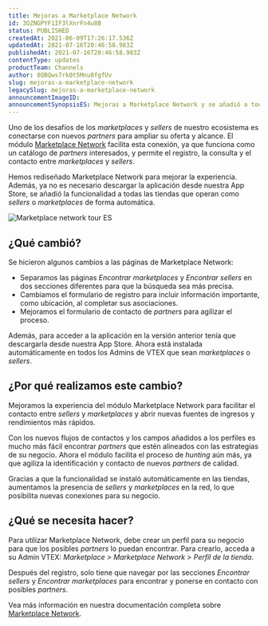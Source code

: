 ```yaml
---
title: Mejoras a Marketplace Network
id: 3OZNGPYF1IF3lXnrFn4u8B
status: PUBLISHED
createdAt: 2021-06-09T17:26:17.536Z
updatedAt: 2021-07-16T20:46:58.983Z
publishedAt: 2021-07-16T20:46:58.983Z
contentType: updates
productTeam: Channels
author: 0QBQws7rk0t5Mnu8fgfUv
slug: mejoras-a-marketplace-network
legacySlug: mejoras-a-marketplace-network
announcementImageID: 
announcementSynopsisES: Mejoras a Marketplace Network y se añadió a todas las tiendas que operan como sellers o marketplaces.
---
```


Uno de los desafíos de los *marketplaces* y *sellers* de nuestro ecosistema es conectarse con nuevos *partners* para ampliar su oferta y alcance. El módulo [Marketplace Network](https://help.vtex.com/es/tutorial/encontre-marketplaces-e-sellers-no-ecossistema-vtex--2bzC7tXlVgLEEjxo4ixcAM) facilita esta conexión, ya que funciona como un catálogo de *partners* interesados, y permite el registro, la consulta y el contacto entre *marketplaces* y *sellers*.

Hemos rediseñado Marketplace Network para mejorar la experiencia. Además, ya no es necesario descargar la aplicación desde nuestra App Store, se añadió la funcionalidad a todas las tiendas que operan como *sellers* o *marketplaces* de forma automática.

![Marketplace network tour ES](//images.ctfassets.net/alneenqid6w5/1dSZvVeBP1yyJ1Ai5xuX12/27c4fdcd812b730a445b022c7232a5f2/Marketplace_network_tour_ES.gif)

## ¿Qué cambió?
Se hicieron algunos cambios a las páginas de Marketplace Network:

- Separamos las páginas *Encontrar marketplaces* y *Encontrar sellers* en dos secciones diferentes para que la búsqueda sea más precisa.  
- Cambiamos el formulario de registro para incluir información importante, como ubicación, al completar sus asociaciones.    
- Mejoramos el formulario de contacto de *partners* para agilizar el proceso.  

Además, para acceder a la aplicación en la versión anterior tenía que descargarla desde nuestra App Store. Ahora está instalada automáticamente en todos los Admins de VTEX que sean *marketplaces* o *sellers*. 

## ¿Por qué realizamos este cambio?
Mejoramos la experiencia del módulo Marketplace Network para facilitar el contacto entre *sellers* y *marketplaces* y abrir nuevas fuentes de ingresos y rendimientos más rápidos. 

Con los nuevos flujos de contactos y los campos añadidos a los perfiles es mucho más fácil encontrar *partners* que estén alineados con las estrategias de su negocio. Ahora el módulo facilita el proceso de *hunting* aún más, ya que agiliza la identificación y contacto de nuevos *partners* de calidad.

Gracias a que la funcionalidad se instaló automáticamente en las tiendas, aumentamos la presencia de *sellers* y *marketplaces* en la red, lo que posibilita nuevas conexiones para su negocio. 

## ¿Qué se necesita hacer?
Para utilizar Marketplace Network, debe crear un perfil para su negocio para que los posibles *partners* lo puedan encontrar. Para crearlo, acceda a su Admin VTEX:  *Marketplace > Marketplace Network > Perfil de la tienda*. 

Después del registro, solo tiene que navegar por las secciones *Encontrar sellers* y *Encontrar marketplaces* para encontrar y ponerse en contacto con posibles *partners*.

Vea más información en nuestra documentación completa sobre [Marketplace Network](https://help.vtex.com/es/tutorial/encontre-marketplaces-e-sellers-no-ecossistema-vtex--2bzC7tXlVgLEEjxo4ixcAM). 
